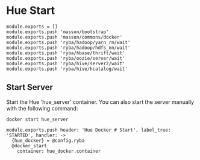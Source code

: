 
# Hue Start

    module.exports = []
    module.exports.push 'masson/bootstrap'
    module.exports.push 'masson/commons/docker'
    module.exports.push 'ryba/hadoop/yarn_rm/wait'
    module.exports.push 'ryba/hadoop/hdfs_nn/wait'
    module.exports.push 'ryba/hbase/thrift/wait'
    module.exports.push 'ryba/oozie/server/wait'
    module.exports.push 'ryba/hive/server2/wait'
    module.exports.push 'ryba/hive/hcatalog/wait'


## Start Server

Start the Hue 'hue_server' container. You can also start the server manually with the following
command:

```
docker start hue_server
```

    module.exports.push header: 'Hue Docker # Start', label_true: 'STARTED', handler: ->
      {hue_docker} = @config.ryba
      @docker_start
        container: hue_docker.container
